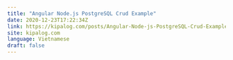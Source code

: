 ```yaml
---
title: "Angular Node.js PostgreSQL Crud Example"
date: 2020-12-23T17:22:34Z
link: https://kipalog.com/posts/Angular-Node-js-PostgreSQL-Crud-Example?utm_medium=RSS&utm_source=news.12bit.vn
site: kipalog.com
language: Vietnamese
draft: false
---
```

